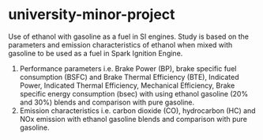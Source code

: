 # university-minor-project
Use of ethanol with gasoline as a fuel in SI engines. 
Study is based on the parameters and emission characteristics of ethanol when mixed with gasoline to be used as a fuel in Spark Ignition Engine.
1. Performance parameters i.e. Brake Power (BP), brake specific fuel consumption (BSFC) and Brake Thermal Efficiency (BTE), Indicated Power, Indicated Thermal Efficiency, Mechanical Efficiency, Brake specific energy consumption (bsec) with using ethanol gasoline (20% and 30%) blends and comparison with pure gasoline.
2. Emission characteristics i.e. carbon dioxide (CO), hydrocarbon (HC) and NOx emission with ethanol gasoline blends and comparison with pure gasoline.
